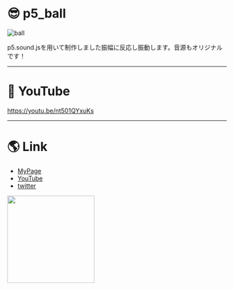 # :sunglasses: p5_ball
![ball](https://gyazo.com/bc5e5649b77560bd6a619348edb69236/raw)
  
p5.sound.jsを用いて制作しました振幅に反応し振動します。音源もオリジナルです！
***
# :dizzy: YouTube
https://youtu.be/nt501QYxuKs

***
   
# :earth_americas: Link
- [MyPage](http://www.u5-official.com/)
- [YouTube](https://www.youtube.com/channel/UChAhO3nKwVdZ5GYMF-HkE1g?view_as=subscriber)
- [twitter](https://twitter.com/u5musicxit)
 <img src="https://user-images.githubusercontent.com/58324998/73611924-a7711c00-462a-11ea-8ef9-087403752fab.jpg" width="200">
